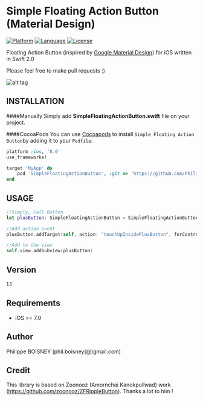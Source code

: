 # Simple Floating Action Button (Material Design)

[![Platform](http://img.shields.io/badge/platform-ios-blue.svg?style=flat
)](https://developer.apple.com/iphone/index.action)
[![Language](http://img.shields.io/badge/language-swift-brightgreen.svg?style=flat
)](https://developer.apple.com/swift)
[![License](http://img.shields.io/badge/license-MIT-lightgrey.svg?style=flat
)](http://mit-license.org)

Floating Action Button (inspired by [Google Material Design](https://www.google.com/design/spec/components/buttons-floating-action-button.html#)) for iOS written in Swift 2.0

Please feel free to make pull requests :)

![alt tag](https://raw.githubusercontent.com/Phil69/SimpleFloatingActionButton/master/demo.gif)

## INSTALLATION
####Manually
Simply add **SimpleFloatingActionButton.swift** file on your project.

####CocoaPods
You can use [Cocoapods](http://cocoapods.org/) to install `Simple Floating Action Button`by adding it to your `Podfile`:
```ruby
platform :ios, '8.0'
use_frameworks!

target 'MyApp' do
	pod 'SimpleFloatingActionButton', :git => 'https://github.com/PhilippeBoisney/SimpleFloatingActionButton.git'
end
```
## USAGE
```swift
//Simply, Call Button
let plusButton: SimpleFloatingActionButton = SimpleFloatingActionButton()

//Add action event
plusButton.addTarget(self, action: "touchUpInsidePlusButton", forControlEvents: .TouchUpInside)

//Add to the view
self.view.addSubview(plusButton)
```
## Version
1.1

## Requirements

- iOS >= 7.0

## Author

Philippe BOISNEY (phil.boisney(@)gmail.com)

## Credit

This library is based on Zoonooz (Amornchai Kanokpullwad) work (https://github.com/zoonooz/ZFRippleButton). Thanks a lot to him !
